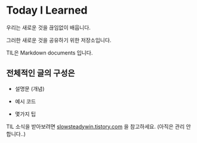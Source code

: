 # Today I Learned

우리는 새로운 것을 끊임없이 배웁니다.

그러한 새로운 것을 공유하기 위한 저장소입니다.

TIL은 Markdown documents 입니다.

## 전체적인 글의 구성은

- 설명문 (개념)

- 예시 코드

- 몇가지 팁


TIL 소식을 받아보려면 [slowsteadywin.tistory.com](slowsteadywin.tistory.com) 을 참고하세요. (아직은 관리 안합니다..)
